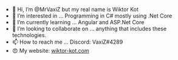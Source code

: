 - 👋 Hi, I’m @MrVaxiZ but my real name is Wiktor Kot 
- 👀 I’m interested in ... Programming in C# mostly using .Net Core 
- 🌱 I’m currently learning ... Angular and ASP.Net Core  
- 💞️ I’m looking to collaborate on ... anything that includes these technologies. 
- 📫 How to reach me ... Discord: VaxiZ#4289
- :heart_eyes: My website: [wiktor-kot.com](https://wiktor-kot.com/) 

